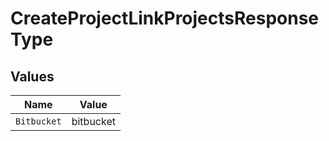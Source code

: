 # CreateProjectLinkProjectsResponseType


## Values

| Name        | Value       |
| ----------- | ----------- |
| `Bitbucket` | bitbucket   |